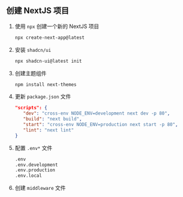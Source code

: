 ## 创建 NextJS 项目

1. 使用 `npx` 创建一个新的 NextJS 项目
   ```bash
   npx create-next-app@latest
   ```
1. 安装 `shadcn/ui`

   ```bash
   npx shadcn-ui@latest init
   ```

1. 创建主题组件

   ```bash
   npm install next-themes
   ```

1. 更新 `package.json` 文件

   ```json
   "scripts": {
      "dev": "cross-env NODE_ENV=development next dev -p 80",
      "build": "next build",
      "start": "cross-env NODE_ENV=production next start -p 80",
      "lint": "next lint"
   }
   ```

1. 配置 `.env*` 文件

   ```bash
   .env
   .env.development
   .env.production
   .env.local
   ```

1. 创建 `middleware` 文件
